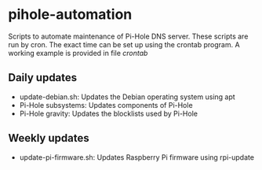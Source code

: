 # pihole-automation
Scripts to automate maintenance of Pi-Hole DNS server. These scripts are run by cron. The exact time can be set up using the crontab program. A working example is provided in file *crontab*

## Daily updates
- update-debian.sh: Updates the Debian operating system using apt
- Pi-Hole subsystems: Updates components of Pi-Hole
- Pi-Hole gravity: Updates the blocklists used by Pi-Hole

## Weekly updates
- update-pi-firmware.sh: Updates Raspberry Pi firmware using rpi-update
